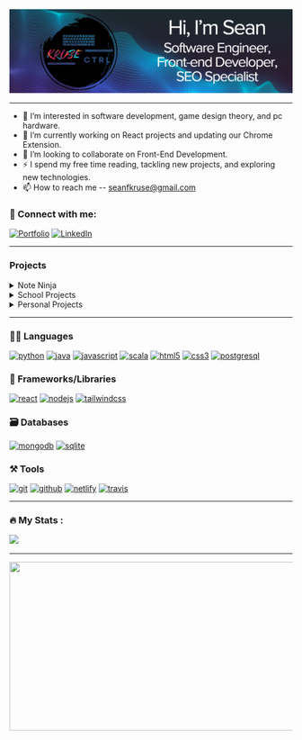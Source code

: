 <img src="https://github.com/SeanKruse/SeanKruse/blob/main/banner-header.png" alt="banner">

---

- 👀 I’m interested in software development, game design theory, and pc hardware.
- 🌱 I’m currently working on React projects and updating our Chrome Extension.
- 💞️ I’m looking to collaborate on Front-End Development.
- ⚡ I spend my free time reading, tackling new projects, and exploring new technologies.
- 📫 How to reach me -- seanfkruse@gmail.com

### 🤝 Connect with me:

[![Portfolio](https://img.shields.io/badge/Portfolio-000000?style=for-the-badge&logo=Portfolio&logoColor=white)](https://sean-kruse.netlify.app/)
[![LinkedIn](https://img.shields.io/badge/LinkedIn-0077B5?style=for-the-badge&logo=linkedin&logoColor=white)](https://www.linkedin.com/in/sean-kruse-604221240/)

---

### Projects

<!-- [![ReadMe Card](https://github-readme-stats.vercel.app/api/pin/?username=chrisreylo73&repo=school-Projects&width=2000)](https://github.com/chrisreylo73/School-Projects) -->
<details>
<summary> Note Ninja </summary>
    
![icon128](https://github.com/chrisreylo73/chrisreylo73/assets/72224622/cff8465f-2e94-4318-bc70-18ffc3bf56ac)
- Introducing Note Ninja, the ultimate Chrome extension for seamless note-taking and organization. With Note Ninja, you can effortlessly save important information to Microsoft Word or Google Docs while browsing the web.
    - Effortlessly save selected text from any webpage with a simple highlight.
    - Automatically keep track of where you get your information, through our Sources section. 
    - Capture and save images using the built-in Snip Feature, ensuring you never miss important visuals.
    - Seamlessly write and manage your own notes with the convenient "User Text" Button.
    - Experience enhanced flexibility by easily exporting and importing Note Ninja documents.
- Developed Using JavaScript, CSS and HTML
- [Video Demo](https://www.youtube.com/watch?v=Q4hQ7xK-kWw)
- [Available on the Chrome Store](https://chrome.google.com/webstore/detail/note-ninja/nldmjficnkjkmlekekkaehkhgpkoakdh)
</details>
<details>
<summary> School Projects </summary>

[Algorithms and Algorithm Analysis](https://github.com/SeanKruse/school-projects/tree/main/Algorithms%20and%20Algorithm%20Analysis)
  
[Concurrent Programming](https://github.com/SeanKruse/school-projects/tree/main/Concurrent%20Programming)

[Principles of Programming Languages](https://github.com/SeanKruse/school-projects/tree/main/Principles%20of%20Programming%20Languages)

[Principles of Database Systems](https://github.com/SeanKruse/school-projects/tree/main/Principles%20of%20Database%20Systems)
  
[Data Structures and Algorithms](https://github.com/SeanKruse/school-projects/tree/main/Data%20Structures%20and%20Algorithms)

[Software Development Method and Tools](https://github.com/SeanKruse/school-projects/tree/main/Software%20Development%20Method%20and%20Tools)
</details>

<details>
<summary> Personal Projects </summary>
    
[Restaurant Website](https://github.com/SeanKruse/mock-restaurant/tree/main)

[Kathleen's Website](https://www.khdcounseling.com/)

[Mary Ann's Website](https://maryannwertzcounseling.com/)
</details>

---

### 🧑‍💻 Languages

[![python](https://img.shields.io/badge/Python-3776AB?style=for-the-badge&logo=python&logoColor=white)](https://sean-kruse.netlify.app/)
[![java](https://img.shields.io/badge/Java-ED8B00?style=for-the-badge&logo=openjdk&logoColor=white)](https://sean-kruse.netlify.app/)
[![javascript](https://img.shields.io/badge/JavaScript-323330?style=for-the-badge&logo=javascript&logoColor=F7DF1E)](https://sean-kruse.netlify.app/)
[![scala](https://img.shields.io/badge/Scala-DC322F?style=for-the-badge&logo=scala&logoColor=white)](https://sean-kruse.netlify.app/)
[![html5](https://img.shields.io/badge/HTML5-E34F26?style=for-the-badge&logo=html5&logoColor=white)](https://sean-kruse.netlify.app/)
[![css3](https://img.shields.io/badge/CSS3-1572B6?style=for-the-badge&logo=css3&logoColor=white)](https://sean-kruse.netlify.app/)
[![postgresql](https://img.shields.io/badge/PostgreSQL-316192?style=for-the-badge&logo=postgresql&logoColor=white)](https://sean-kruse.netlify.app/)

### 🧩 Frameworks/Libraries

[![react](https://img.shields.io/badge/React-20232A?style=for-the-badge&logo=react&logoColor=61DAFB)](https://sean-kruse.netlify.app/)
[![nodejs](https://img.shields.io/badge/Node.js-339933?style=for-the-badge&logo=nodedotjs&logoColor=white)](https://sean-kruse.netlify.app/)
[![tailwindcss](https://img.shields.io/badge/Tailwind_CSS-38B2AC?style=for-the-badge&logo=tailwind-css&logoColor=white)](https://sean-kruse.netlify.app/)

### 🗃️ Databases

[![mongodb](https://img.shields.io/badge/MongoDB-4EA94B?style=for-the-badge&logo=mongodb&logoColor=white)](https://sean-kruse.netlify.app/)
[![sqlite](https://img.shields.io/badge/SQLite-07405E?style=for-the-badge&logo=sqlite&logoColor=white)](https://sean-kruse.netlify.app/)

### ⚒️ Tools

[![git](https://img.shields.io/badge/GIT-E44C30?style=for-the-badge&logo=git&logoColor=white)](https://sean-kruse.netlify.app/)
[![github](https://img.shields.io/badge/GitHub-100000?style=for-the-badge&logo=github&logoColor=white)](https://sean-kruse.netlify.app/)
[![netlify](https://img.shields.io/badge/Netlify-00C7B7?style=for-the-badge&logo=netlify&logoColor=white)](https://sean-kruse.netlify.app/)
[![travis](https://img.shields.io/badge/travis_CI-3EAAAF?style=for-the-badge&logo=travisci&logoColor=white)](https://sean-kruse.netlify.app/)

---

### :fire: My Stats :
<img src= "https://myreadme.vercel.app/api/embed/SeanKruse?panels=userstatistics,toprepositories,toplanguages,commitgraph" />

---

<div align="center">
  <img src="https://media.giphy.com/media/dWesBcTLavkZuG35MI/giphy.gif" width="600" height="300"/>
</div>

<!---
SeanKruse/SeanKruse is a ✨ special ✨ repository because its `README.md` (this file) appears on your GitHub profile.
You can click the Preview link to take a look at your changes.
--->
